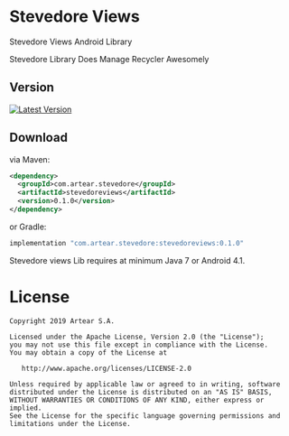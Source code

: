 # Stevedore Views
Stevedore Views Android Library

Stevedore Library Does Manage Recycler Awesomely

Version
--------

[![Latest Version](https://api.bintray.com/packages/artearmobile/Android/Stevedore-Views/images/download.svg)](https://bintray.com/artearmobile/Android/Stevedore-Views/_latestVersion)

Download
--------
via Maven:
```xml
<dependency>
  <groupId>com.artear.stevedore</groupId>
  <artifactId>stevedoreviews</artifactId>
  <version>0.1.0</version>
</dependency>
```
or Gradle:
```groovy
implementation "com.artear.stevedore:stevedoreviews:0.1.0"
```
Stevedore views Lib requires at minimum Java 7 or Android 4.1.

License
=======

    Copyright 2019 Artear S.A.

    Licensed under the Apache License, Version 2.0 (the "License");
    you may not use this file except in compliance with the License.
    You may obtain a copy of the License at

       http://www.apache.org/licenses/LICENSE-2.0

    Unless required by applicable law or agreed to in writing, software
    distributed under the License is distributed on an "AS IS" BASIS,
    WITHOUT WARRANTIES OR CONDITIONS OF ANY KIND, either express or implied.
    See the License for the specific language governing permissions and
    limitations under the License.
